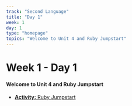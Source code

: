 ```yaml
---
track: "Second Language"
title: "Day 1"
week: 1
day: 1
type: "homepage"
topics: "Welcome to Unit 4 and Ruby Jumpstart"
---
```



# Week 1 - Day 1

#### Welcome to Unit 4 and Ruby Jumpstart
- [**Activity:** Ruby Jumpstart](/second-language/week-1/day-1/labs/ruby-jumpstart/)
